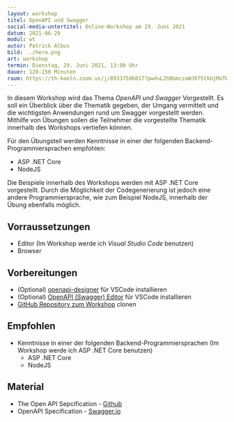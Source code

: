 ```yaml
---
layout: workshop
titel: OpenAPI und Swagger
social-media-untertitel: Online-Workshop am 29. Juni 2021
datum: 2021-06-29
modul: wt
autor: Patrick Albus
bild: ../hero.png
art: workshop
termin: Dienstag, 29. Juni 2021, 13:00 Uhr
dauer: 120-150 Minuten 
raum: https://th-koeln.zoom.us/j/89337586017?pwd=L2hBbmczaWJ6TStkUjMxTHlRc0ZhUT09
---
```


In diesem Workshop wird das Thema *OpenAPI und Swagger* Vorgestellt. Es soll ein Überblick über die Thematik gegeben, der Umgang vermittelt und die wichtigsten Anwendungen rund um Swagger vorgestellt werden.
Mithilfe von Übungen sollen die Teilnehmer die vorgestellte Thematik innerhalb des Workshops vertiefen können.

Für den Übungsteil werden Kenntnisse in einer der folgenden Backend-Programmiersprachen empfohlen:
- ASP .NET Core
- NodeJS

Die Beispiele innerhalb des Workshops werden mit ASP .NET Core vorgestellt. Durch die Möglichkeit der Codegenerierung ist jedoch eine andere Programmiersprache, wie zum Beispiel NodeJS, innerhalb der Übung ebenfalls möglich.

## Vorraussetzungen
- Editor (Im Workshop werde ich *Visual Studio Code* benutzen)
- Browser

## Vorbereitungen
- (Optional) [openapi-designer](https://marketplace.visualstudio.com/items?itemName=philosowaffle.openapi-designer) für VSCode installieren
- (Optional) [OpenAPI (Swagger) Editor](https://marketplace.visualstudio.com/items?itemName=42Crunch.vscode-openapi) für VSCode installieren
- [GitHub Repository zum Workshop](https://github.com/Narua2010/Webtechnologien_Workshop_Swagger-OpenAPI) clonen

## Empfohlen
- Kenntnisse in einer der folgenden Backend-Programmiersprachen (Im Workshop werde ich ASP .NET Core benutzen)
    - ASP .NET Core
    - NodeJS

## Material

- The Open API Sepcification - [Github](https://github.com/OAI/OpenAPI-Specification)
- OpenAPI Specification - [Swagger.io](https://swagger.io/resources/open-api/)